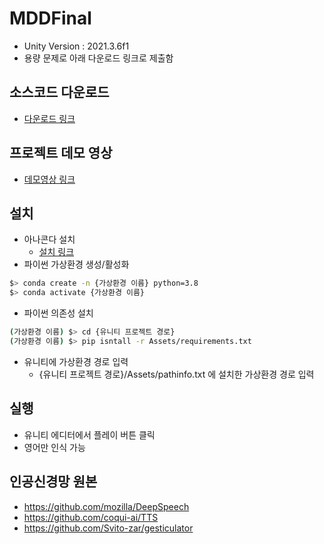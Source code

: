 # MDDFinal
- Unity Version : 2021.3.6f1
- 용량 문제로 아래 다운로드 링크로 제출함

## 소스코드 다운로드
- [다운로드 링크](http://naver.me/FkdF6FKv)

## 프로젝트 데모 영상
- [데모영상 링크](https://vimeo.com/841713865?share=copy)

## 설치
- 아나콘다 설치
  - [설치 링크](https://www.anaconda.com/download)
- 파이썬 가상환경 생성/활성화
```sh
$> conda create -n {가상환경 이름} python=3.8
$> conda activate {가상환경 이름}
```
- 파이썬 의존성 설치
```sh
(가상환경 이름) $> cd {유니티 프로젝트 경로}
(가상환경 이름) $> pip isntall -r Assets/requirements.txt
```
- 유니티에 가상환경 경로 입력
  - {유니티 프로젝트 경로}/Assets/pathinfo.txt 에 설치한 가상환경 경로 입력

## 실행
- 유니티 에디터에서 플레이 버튼 클릭
- 영어만 인식 가능

## 인공신경망 원본
- https://github.com/mozilla/DeepSpeech
- https://github.com/coqui-ai/TTS
- https://github.com/Svito-zar/gesticulator
